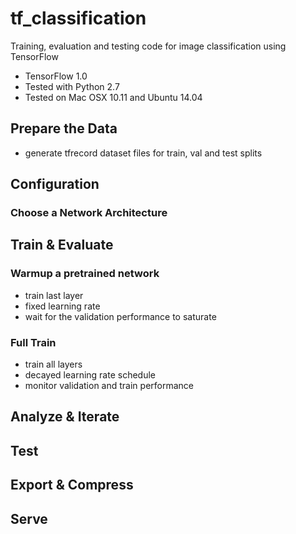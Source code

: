 # tf_classification
Training, evaluation and testing code for image classification using TensorFlow

* TensorFlow 1.0
* Tested with Python 2.7
* Tested on Mac OSX 10.11 and Ubuntu 14.04

## Prepare the Data
* generate tfrecord dataset files for train, val and test splits

## Configuration

### Choose a Network Architecture

## Train & Evaluate

### Warmup a pretrained network
* train last layer
* fixed learning rate
* wait for the validation performance to saturate

### Full Train
* train all layers
* decayed learning rate schedule
* monitor validation and train performance

## Analyze & Iterate

## Test

## Export & Compress

## Serve
